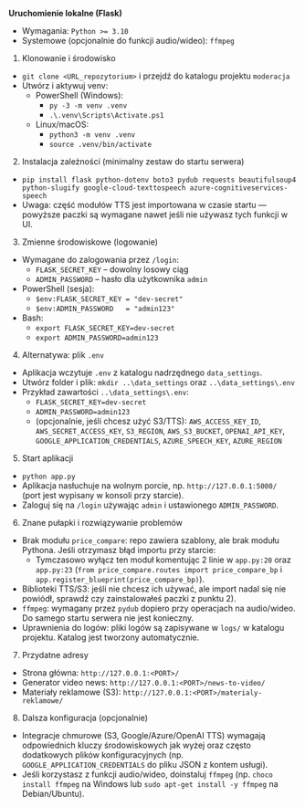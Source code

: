 
**Uruchomienie lokalne (Flask)**
- Wymagania: `Python >= 3.10`
- Systemowe (opcjonalnie do funkcji audio/wideo): `ffmpeg`

1) Klonowanie i środowisko
- `git clone <URL_repozytorium>` i przejdź do katalogu projektu `moderacja`
- Utwórz i aktywuj venv:
  - PowerShell (Windows):
    - `py -3 -m venv .venv`
    - `.\.venv\Scripts\Activate.ps1`
  - Linux/macOS:
    - `python3 -m venv .venv`
    - `source .venv/bin/activate`

2) Instalacja zależności (minimalny zestaw do startu serwera)
- `pip install flask python-dotenv boto3 pydub requests beautifulsoup4 python-slugify google-cloud-texttospeech azure-cognitiveservices-speech`
- Uwaga: część modułów TTS jest importowana w czasie startu — powyższe paczki są wymagane nawet jeśli nie używasz tych funkcji w UI.

3) Zmienne środowiskowe (logowanie)
- Wymagane do zalogowania przez `/login`:
  - `FLASK_SECRET_KEY` – dowolny losowy ciąg
  - `ADMIN_PASSWORD` – hasło dla użytkownika `admin`
- PowerShell (sesja):
  - `$env:FLASK_SECRET_KEY = "dev-secret"`
  - `$env:ADMIN_PASSWORD   = "admin123"`
- Bash:
  - `export FLASK_SECRET_KEY=dev-secret`
  - `export ADMIN_PASSWORD=admin123`

4) Alternatywa: plik `.env`
- Aplikacja wczytuje `.env` z katalogu nadrzędnego `data_settings`.
- Utwórz folder i plik: `mkdir ..\data_settings` oraz `..\data_settings\.env`
- Przykład zawartości `..\data_settings\.env`:
  - `FLASK_SECRET_KEY=dev-secret`
  - `ADMIN_PASSWORD=admin123`
  - (opcjonalnie, jeśli chcesz użyć S3/TTS): `AWS_ACCESS_KEY_ID`, `AWS_SECRET_ACCESS_KEY`, `S3_REGION`, `AWS_S3_BUCKET`, `OPENAI_API_KEY`, `GOOGLE_APPLICATION_CREDENTIALS`, `AZURE_SPEECH_KEY`, `AZURE_REGION`

5) Start aplikacji
- `python app.py`
- Aplikacja nasłuchuje na wolnym porcie, np. `http://127.0.0.1:5000/` (port jest wypisany w konsoli przy starcie).
- Zaloguj się na `/login` używając `admin` i ustawionego `ADMIN_PASSWORD`.

6) Znane pułapki i rozwiązywanie problemów
- Brak modułu `price_compare`: repo zawiera szablony, ale brak modułu Pythona. Jeśli otrzymasz błąd importu przy starcie:
  - Tymczasowo wyłącz ten moduł komentując 2 linie w `app.py:20` oraz `app.py:23` (`from price_compare.routes import price_compare_bp` i `app.register_blueprint(price_compare_bp)`).
- Biblioteki TTS/S3: jeśli nie chcesz ich używać, ale import nadal się nie powiódł, sprawdź czy zainstalowałeś paczki z punktu 2).
- `ffmpeg`: wymagany przez `pydub` dopiero przy operacjach na audio/wideo. Do samego startu serwera nie jest konieczny.
- Uprawnienia do logów: pliki logów są zapisywane w `logs/` w katalogu projektu. Katalog jest tworzony automatycznie.

7) Przydatne adresy
- Strona główna: `http://127.0.0.1:<PORT>/`
- Generator video news: `http://127.0.0.1:<PORT>/news-to-video/`
- Materiały reklamowe (S3): `http://127.0.0.1:<PORT>/materialy-reklamowe/`

8) Dalsza konfiguracja (opcjonalnie)
- Integracje chmurowe (S3, Google/Azure/OpenAI TTS) wymagają odpowiednich kluczy środowiskowych jak wyżej oraz często dodatkowych plików konfiguracyjnych (np. `GOOGLE_APPLICATION_CREDENTIALS` do pliku JSON z kontem usługi).
- Jeśli korzystasz z funkcji audio/wideo, doinstaluj `ffmpeg` (np. `choco install ffmpeg` na Windows lub `sudo apt-get install -y ffmpeg` na Debian/Ubuntu).
